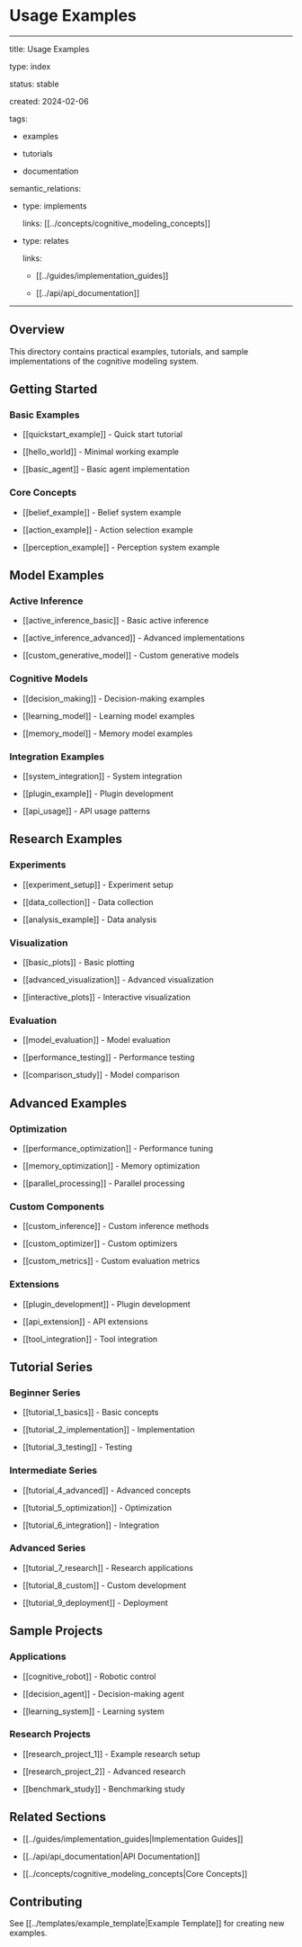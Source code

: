 # Usage Examples

---

title: Usage Examples

type: index

status: stable

created: 2024-02-06

tags:

  - examples

  - tutorials

  - documentation

semantic_relations:

  - type: implements

    links: [[../concepts/cognitive_modeling_concepts]]

  - type: relates

    links:

      - [[../guides/implementation_guides]]

      - [[../api/api_documentation]]

---

## Overview

This directory contains practical examples, tutorials, and sample implementations of the cognitive modeling system.

## Getting Started

### Basic Examples

- [[quickstart_example]] - Quick start tutorial

- [[hello_world]] - Minimal working example

- [[basic_agent]] - Basic agent implementation

### Core Concepts

- [[belief_example]] - Belief system example

- [[action_example]] - Action selection example

- [[perception_example]] - Perception system example

## Model Examples

### Active Inference

- [[active_inference_basic]] - Basic active inference

- [[active_inference_advanced]] - Advanced implementations

- [[custom_generative_model]] - Custom generative models

### Cognitive Models

- [[decision_making]] - Decision-making examples

- [[learning_model]] - Learning model examples

- [[memory_model]] - Memory model examples

### Integration Examples

- [[system_integration]] - System integration

- [[plugin_example]] - Plugin development

- [[api_usage]] - API usage patterns

## Research Examples

### Experiments

- [[experiment_setup]] - Experiment setup

- [[data_collection]] - Data collection

- [[analysis_example]] - Data analysis

### Visualization

- [[basic_plots]] - Basic plotting

- [[advanced_visualization]] - Advanced visualization

- [[interactive_plots]] - Interactive visualization

### Evaluation

- [[model_evaluation]] - Model evaluation

- [[performance_testing]] - Performance testing

- [[comparison_study]] - Model comparison

## Advanced Examples

### Optimization

- [[performance_optimization]] - Performance tuning

- [[memory_optimization]] - Memory optimization

- [[parallel_processing]] - Parallel processing

### Custom Components

- [[custom_inference]] - Custom inference methods

- [[custom_optimizer]] - Custom optimizers

- [[custom_metrics]] - Custom evaluation metrics

### Extensions

- [[plugin_development]] - Plugin development

- [[api_extension]] - API extensions

- [[tool_integration]] - Tool integration

## Tutorial Series

### Beginner Series

- [[tutorial_1_basics]] - Basic concepts

- [[tutorial_2_implementation]] - Implementation

- [[tutorial_3_testing]] - Testing

### Intermediate Series

- [[tutorial_4_advanced]] - Advanced concepts

- [[tutorial_5_optimization]] - Optimization

- [[tutorial_6_integration]] - Integration

### Advanced Series

- [[tutorial_7_research]] - Research applications

- [[tutorial_8_custom]] - Custom development

- [[tutorial_9_deployment]] - Deployment

## Sample Projects

### Applications

- [[cognitive_robot]] - Robotic control

- [[decision_agent]] - Decision-making agent

- [[learning_system]] - Learning system

### Research Projects

- [[research_project_1]] - Example research setup

- [[research_project_2]] - Advanced research

- [[benchmark_study]] - Benchmarking study

## Related Sections

- [[../guides/implementation_guides|Implementation Guides]]

- [[../api/api_documentation|API Documentation]]

- [[../concepts/cognitive_modeling_concepts|Core Concepts]]

## Contributing

See [[../templates/example_template|Example Template]] for creating new examples.


